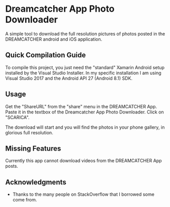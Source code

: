 # Dreamcatcher App Photo Downloader

A simple tool to download the full resolution pictures of photos posted in the DREAMCATCHER android and iOS application.

## Quick Compilation Guide

To compile this project, you just need the "standard" Xamarin Android setup installed by the Visual Studio Installer.
In my specific installation I am using Visual Studio 2017 and the Android API 27 (Android 8.1) SDK.

## Usage
Get the "ShareURL" from the "share" menu in the DREAMCATCHER App.
Paste it in the textbox of the Dreamcatcher App Photo Downloader.
Click on "SCARICA".

The download will start and you will find the photos in your phone gallery, in glorious full resolution.

## Missing Features

Currently this app cannot download videos from the DREAMCATCHER App posts.

## Acknowledgments

* Thanks to the many people on StackOverflow that I borrowed some come from.